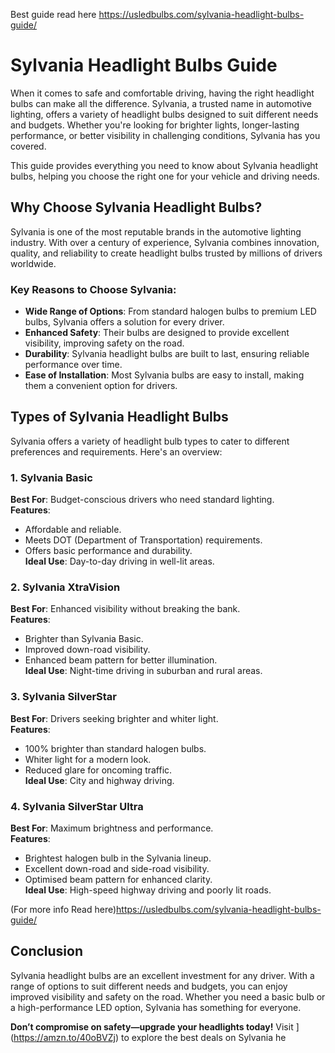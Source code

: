 Best guide read here
https://usledbulbs.com/sylvania-headlight-bulbs-guide/



# Sylvania Headlight Bulbs Guide

When it comes to safe and comfortable driving, having the right headlight bulbs can make all the difference. Sylvania, a trusted name in automotive lighting, offers a variety of headlight bulbs designed to suit different needs and budgets. Whether you're looking for brighter lights, longer-lasting performance, or better visibility in challenging conditions, Sylvania has you covered.

This guide provides everything you need to know about Sylvania headlight bulbs, helping you choose the right one for your vehicle and driving needs.

## Why Choose Sylvania Headlight Bulbs?

Sylvania is one of the most reputable brands in the automotive lighting industry. With over a century of experience, Sylvania combines innovation, quality, and reliability to create headlight bulbs trusted by millions of drivers worldwide.

### Key Reasons to Choose Sylvania:
- **Wide Range of Options**: From standard halogen bulbs to premium LED bulbs, Sylvania offers a solution for every driver.
- **Enhanced Safety**: Their bulbs are designed to provide excellent visibility, improving safety on the road.
- **Durability**: Sylvania headlight bulbs are built to last, ensuring reliable performance over time.
- **Ease of Installation**: Most Sylvania bulbs are easy to install, making them a convenient option for drivers.

## Types of Sylvania Headlight Bulbs

Sylvania offers a variety of headlight bulb types to cater to different preferences and requirements. Here's an overview:

### 1. Sylvania Basic
**Best For**: Budget-conscious drivers who need standard lighting.  
**Features**:
- Affordable and reliable.
- Meets DOT (Department of Transportation) requirements.
- Offers basic performance and durability.  
**Ideal Use**: Day-to-day driving in well-lit areas.

### 2. Sylvania XtraVision
**Best For**: Enhanced visibility without breaking the bank.  
**Features**:
- Brighter than Sylvania Basic.
- Improved down-road visibility.
- Enhanced beam pattern for better illumination.  
**Ideal Use**: Night-time driving in suburban and rural areas.

### 3. Sylvania SilverStar
**Best For**: Drivers seeking brighter and whiter light.  
**Features**:
- 100% brighter than standard halogen bulbs.
- Whiter light for a modern look.
- Reduced glare for oncoming traffic.  
**Ideal Use**: City and highway driving.

### 4. Sylvania SilverStar Ultra
**Best For**: Maximum brightness and performance.  
**Features**:
- Brightest halogen bulb in the Sylvania lineup.
- Excellent down-road and side-road visibility.
- Optimised beam pattern for enhanced clarity.  
**Ideal Use**: High-speed highway driving and poorly lit roads.

  
(For more info Read here)https://usledbulbs.com/sylvania-headlight-bulbs-guide/



## Conclusion

Sylvania headlight bulbs are an excellent investment for any driver. With a range of options to suit different needs and budgets, you can enjoy improved visibility and safety on the road. Whether you need a basic bulb or a high-performance LED option, Sylvania has something for everyone.

**Don’t compromise on safety—upgrade your headlights today!** Visit ](https://amzn.to/40oBVZj) to explore the best deals on Sylvania he
